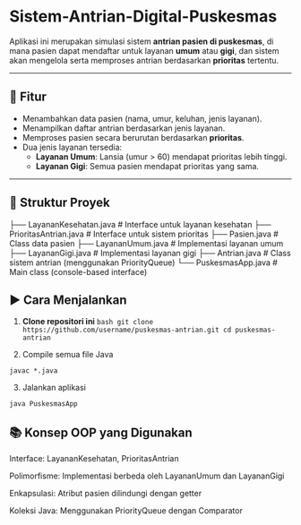 # Sistem-Antrian-Digital-Puskesmas


Aplikasi ini merupakan simulasi sistem **antrian pasien di puskesmas**, di mana pasien dapat mendaftar untuk layanan **umum** atau **gigi**, dan sistem akan mengelola serta memproses antrian berdasarkan **prioritas** tertentu.

---

## 📌 Fitur

- Menambahkan data pasien (nama, umur, keluhan, jenis layanan).
- Menampilkan daftar antrian berdasarkan jenis layanan.
- Memproses pasien secara berurutan berdasarkan **prioritas**.
- Dua jenis layanan tersedia:
  - **Layanan Umum**: Lansia (umur > 60) mendapat prioritas lebih tinggi.
  - **Layanan Gigi**: Semua pasien mendapat prioritas yang sama.

---

## 🧱 Struktur Proyek
├── LayananKesehatan.java # Interface untuk layanan kesehatan
├── PrioritasAntrian.java # Interface untuk sistem prioritas 
├── Pasien.java # Class data pasien 
├── LayananUmum.java # Implementasi layanan umum
├── LayananGigi.java # Implementasi layanan gigi 
├── Antrian.java # Class sistem antrian (menggunakan PriorityQueue)
└── PuskesmasApp.java # Main class (console-based interface)

## ▶️ Cara Menjalankan

1. **Clone repositori ini**
`bash
git clone https://github.com/username/puskesmas-antrian.git
cd puskesmas-antrian`

2. Compile semua file Java

`javac *.java`

3. Jalankan aplikasi

`java PuskesmasApp`

## 📚 Konsep OOP yang Digunakan
Interface: LayananKesehatan, PrioritasAntrian

Polimorfisme: Implementasi berbeda oleh LayananUmum dan LayananGigi

Enkapsulasi: Atribut pasien dilindungi dengan getter

Koleksi Java: Menggunakan PriorityQueue dengan Comparator

##



